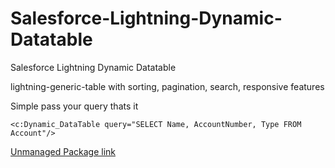 # Salesforce-Lightning-Dynamic-Datatable
Salesforce Lightning Dynamic Datatable

lightning-generic-table with sorting, pagination, search, responsive features

Simple pass your query thats it

```
<c:Dynamic_DataTable query="SELECT Name, AccountNumber, Type FROM Account"/>
```

[Unmanaged Package link](https://login.salesforce.com/packaging/installPackage.apexp?p0=04t900000002Zxy)

